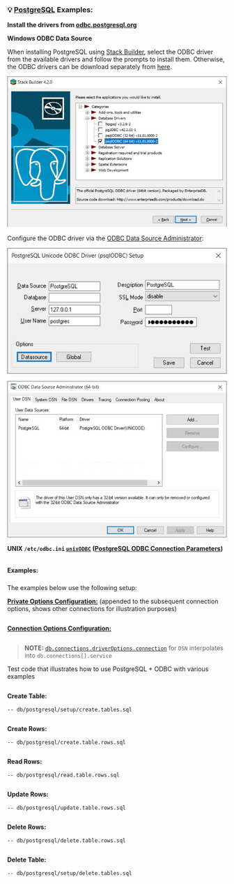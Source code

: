 ### 💡 [PostgreSQL](https://www.postgresql.org/) Examples:

__Install the drivers from [odbc.postgresql.org](https://odbc.postgresql.org/)__

__Windows ODBC Data Source__

When installing PostgreSQL using [Stack Builder](https://www.enterprisedb.com/docs/en/9.3/pginstguide/PostgreSQL_Installation_Guide-08.htm), select the ODBC driver from the available drivers and follow the prompts to install them. Otherwise, the ODBC drivers can be download separately from [here](https://odbc.postgresql.org/).

![Windows ODBC Data Source 1](./img/odbc-postgresql-ds1.jpg "Windows ODBC Data Source 1")

Configure the ODBC driver via the [ODBC Data Source Administrator](https://docs.microsoft.com/en-us/sql/odbc/admin/odbc-data-source-administrator):

![Windows ODBC Data Source 2](./img/odbc-postgresql-ds2.jpg "Windows ODBC Data Source 2")

![Windows ODBC Data Source 3](./img/odbc-postgresql-ds3.jpg "Windows ODBC Data Source 3")

__UNIX `/etc/odbc.ini` [`unixODBC`](http://www.unixodbc.org/) ([PostgreSQL ODBC Connection Parameters](https://odbc.postgresql.org/docs/config-opt.html))__
```jsdocp ./test/fixtures/postgresql/odbc.ini
```

#### Examples:<sub id="examples"></sub>

The examples below use the following setup:

__[Private Options Configuration:](https://ugate.github.io/sqler/Manager.html#~PrivateOptions)__ (appended to the subsequent connection options, shows other connections for illustration purposes)
```jsdocp ./test/fixtures/priv.json
```

__[Connection Options Configuration:](global.html#OdbcConnectionOptions)__
```jsdocp ./test/fixtures/postgresql/conf.json
```

> __NOTE:__ [`db.connections.driverOptions.connection`](global.html#OdbcConnectionOptions) for `DSN` interpolates into `db.connections[].service`

Test code that illustrates how to use PostgreSQL + ODBC with various examples
```jsdocp ./test/fixtures/run-example.js
```

__Create Table:__

```jsdocp ./test/db/postgresql/setup/create.tables.sql
-- db/postgresql/setup/create.tables.sql
```

```jsdocp ./test/lib/postgresql/setup/create.tables.js
```

__Create Rows:__

```jsdocp ./test/db/postgresql/create.table.rows.sql
-- db/postgresql/create.table.rows.sql
```

```jsdocp ./test/lib/postgresql/create.table.rows.js
```

__Read Rows:__

```jsdocp ./test/db/postgresql/read.table.rows.sql
-- db/postgresql/read.table.rows.sql
```

```jsdocp ./test/lib/postgresql/read.table.rows.js
```

__Update Rows:__

```jsdocp ./test/db/postgresql/update.table.rows.sql
-- db/postgresql/update.table.rows.sql
```

```jsdocp ./test/lib/postgresql/update.table.rows.js
```

__Delete Rows:__

```jsdocp ./test/db/postgresql/delete.table.rows.sql
-- db/postgresql/delete.table.rows.sql
```

```jsdocp ./test/lib/postgresql/delete.table.rows.js
```

__Delete Table:__

```jsdocp ./test/db/postgresql/setup/delete.tables.sql
-- db/postgresql/setup/delete.tables.sql
```

```jsdocp ./test/lib/postgresql/setup/delete.tables.js
```